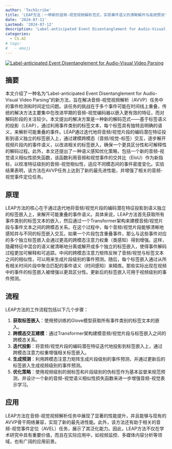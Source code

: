```yaml
---
author: 'TechScribe'
title: 'LEAP方法：一种新的音频-视觉视频解析范式，实现事件语义的清晰解开与高效预测'
date: '2024-07-11'
Lastmod: '2024-07-12'
description: 'Label-anticipated Event Disentanglement for Audio-Visual Video Parsing'
categories:
  - CS.AI
# tags:
#   - emoji
---
```


[![Label-anticipated Event Disentanglement for Audio-Visual Video Parsing](https://arxiv-research-1301205113.cos.ap-guangzhou.myqcloud.com/images/2407.08126v1.pdf_0.jpg)](https://arxiv.org/abs/2407.08126v1)

## 摘要

本文介绍了一种名为“Label-anticipated Event Disentanglement for Audio-Visual Video Parsing”的新方法，旨在解决音频-视觉视频解析（AVVP）任务中的事件检测和时间定位问题。该任务的挑战在于多个事件可能在时间线上重叠，传统的解决方法主要集中在改进早期的音频-视觉编码器以嵌入更有效的特征，而对解码阶段的关注较少。本文提出的解决方案是一种新的解码范式——基于标签语义的投影（LEAP），通过利用事件类别的标签文本，每个标签具有独特且明确的语义，来解析可能重叠的事件。LEAP通过迭代地将音频/视觉片段的编码潜在特征投影到语义独立的标签嵌入上，通过建模跨模态（音频/视觉-标签）交互，逐步解开视频片段内的事件语义，以改进相关的标签嵌入，确保一个更具区分性和可解释性的解码过程。此外，本文还提出了一种语义感知优化策略，包括一个新的音频-视觉语义相似性损失函数，该函数利用音频和视觉事件的交并比（EIoU）作为新指标，以校准特征级别的音频-视觉相似性，适应不同模态间的事件密度变化。实验结果表明，该方法在AVVP任务上达到了新的最先进性能，并增强了相关的音频-视觉事件定位任务。<!--more-->

## 原理

LEAP方法的核心在于通过迭代地将音频/视觉片段的编码潜在特征投影到语义独立的标签嵌入上，来解开可能重叠的事件语义。具体来说，LEAP方法首先获取所有事件类别的标签文本的嵌入，然后通过一个Transformer架构来建模音频/视觉片段与事件文本之间的跨模态关系。在这个过程中，每个音频/视觉片段能够清晰地感知并与不同的标签嵌入交互。如果一个片段包含重叠事件，那么与这些事件对应的多个独立标签嵌入会通过更高的跨模态注意力权重（类感知）得到增强。这样，隐藏特征中混合的语义被清晰地分离或解开成多个独立的标签嵌入，使得事件解码过程更加可解释和可追踪。中间的跨模态注意力矩阵反映了音频/视觉与标签文本之间的相似性，可以用来生成片段级别的事件预测。随后，每个标签嵌入通过从所有相关时间片段中聚合匹配的事件语义（时间感知）来精炼。那些实际出现在视频中的事件的标签嵌入被增强以更具区分性。更新后的标签嵌入可用于视频级别的事件预测。

## 流程

LEAP方法的工作流程包括以下几个步骤：
1. **获取标签嵌入**：使用预训练的Glove模型获取所有事件类别的标签文本的嵌入。
2. **跨模态交互建模**：通过Transformer架构建模音频/视觉片段与标签嵌入之间的跨模态关系。
3. **迭代投影**：将音频/视觉片段的编码潜在特征迭代地投影到标签嵌入上，通过跨模态注意力权重增强相关标签嵌入。
4. **生成预测**：利用跨模态注意力矩阵生成片段级别的事件预测，并通过更新后的标签嵌入生成视频级别的事件预测。
5. **优化策略**：使用视频级别的弱标签和片段级别的伪标签作为基本监督来规范预测，并设计一个新的音频-视觉语义相似性损失函数来进一步增强音频-视觉表示学习。

## 应用

LEAP方法在音频-视觉视频解析任务中展现了显著的性能提升，并且能够与现有的AVVP骨干网络兼容，实现了新的最先进性能。此外，该方法还有助于相关的音频-视觉事件定位（AVEL）任务，展示了其泛化能力。因此，LEAP方法不仅在学术研究中具有重要价值，而且在实际应用中，如视频监控、多媒体内容分析等领域，也有广阔的应用前景。